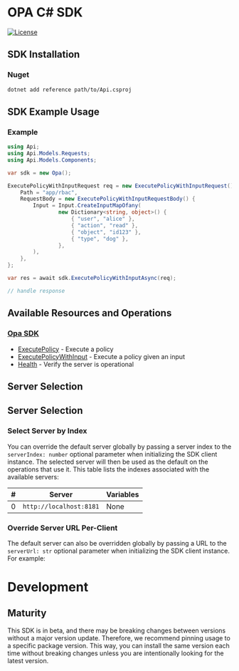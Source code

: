 # OPA C# SDK

[![License](https://img.shields.io/badge/License-Apache_2.0-blue.svg)](https://opensource.org/licenses/Apache-2.0)

<!-- Start SDK Installation [installation] -->
## SDK Installation

### Nuget

```bash
dotnet add reference path/to/Api.csproj
```
<!-- End SDK Installation [installation] -->

<!-- Start SDK Example Usage [usage] -->
## SDK Example Usage

### Example

```csharp
using Api;
using Api.Models.Requests;
using Api.Models.Components;

var sdk = new Opa();

ExecutePolicyWithInputRequest req = new ExecutePolicyWithInputRequest() {
    Path = "app/rbac",
    RequestBody = new ExecutePolicyWithInputRequestBody() {
        Input = Input.CreateInputMapOfany(
                new Dictionary<string, object>() {
                    { "user", "alice" },
                    { "action", "read" },
                    { "object", "id123" },
                    { "type", "dog" },
                },
        ),
    },
};

var res = await sdk.ExecutePolicyWithInputAsync(req);

// handle response
```
<!-- End SDK Example Usage [usage] -->

<!-- Start Available Resources and Operations [operations] -->
## Available Resources and Operations

### [Opa SDK](docs/sdks/opa/README.md)

* [ExecutePolicy](docs/sdks/opa/README.md#executepolicy) - Execute a policy
* [ExecutePolicyWithInput](docs/sdks/opa/README.md#executepolicywithinput) - Execute a policy given an input
* [Health](docs/sdks/opa/README.md#health) - Verify the server is operational
<!-- End Available Resources and Operations [operations] -->

<!-- Start Server Selection [server] -->
## Server Selection

## Server Selection

### Select Server by Index

You can override the default server globally by passing a server index to the `serverIndex: number` optional parameter when initializing the SDK client instance. The selected server will then be used as the default on the operations that use it. This table lists the indexes associated with the available servers:

| # | Server | Variables |
| - | ------ | --------- |
| 0 | `http://localhost:8181` | None |




### Override Server URL Per-Client

The default server can also be overridden globally by passing a URL to the `serverUrl: str` optional parameter when initializing the SDK client instance. For example:
<!-- End Server Selection [server] -->

<!-- Placeholder for Future Speakeasy SDK Sections -->

# Development

## Maturity

This SDK is in beta, and there may be breaking changes between versions without a major version update. Therefore, we recommend pinning usage
to a specific package version. This way, you can install the same version each time without breaking changes unless you are intentionally
looking for the latest version.
